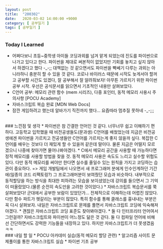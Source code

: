 ```yaml
---
layout: post
title:  "200302"
date:   2020-03-02 14:00:00 +9000
category: [ 공부일기 ]
tags: [ 공부일기 ]
---
```


### Today I Learned
* 어쩌다보니 초등~중학생 아이들 코딩과외를 넘겨 맡게 되었는데 진도를 파이썬으로 나가고 있다고 한다. 파이썬을 제대로 써본적이 없었지만 기회를 놓치고 싶지 않아서 하겠다고 했다 -_-;; 대책없는 것 같으면서도 파이썬을 빡쎄기 다루는 과외는 아니라하니 충분히 할 수 있을 것 같다. 코로나 바이러스 때문에 시작도 늦게서야 할꺼고 공부할 시간도 있겠다, 잘 공부해서 잘 알려줘보자! 아무튼 가르치기 위한 파이썬 공부 시작. 우선은 공식문서를 읽으면서 기초적인 내용만 살펴보았다.
* C언어 공부: 메모리 관련 함수 (mem 시리즈), 다중 포인터, 동적 메모리 사용시 주의사항 [POCU Academy]
* 자바스크립트 복습 완료 [MDN Web Docs]
* 잠깐 게임하려고 했는데 알바가기 직전까지 했다... 요즘따라 멈추질 못하네 -_-;;;

<br>
### 느낀점 및 생각
* 파이썬은 참 간결한 언어인 것 같다. 너무너무 쉽고 이해하기 편하다. 고등학교 입학했을 때 비전공생들도(문과생) C언어를 배웠었는데 지금은 비전공생에겐 파이썬을 가르치고 전공생들만 C언어를 가르치는게 좋지 않을까 싶다. 복잡한 C언어를 배우는 것보다 더 재밌게 할 수 있을꺼 같은데 말이다. 물론 지금은 어떨지 모르겠으니 나중에 찾아가면 물어나봐야겠다.
* C에서 메모리 공간을 사용할 때 가능하다면 정적 메모리를 사용할 방법을 찾을 것. 동적 메모리 사용은 속도도 느리고 실수할 위험도 있다. 다만 동적 메모리를 써야만 한다면 실수를 줄일수 있는 원칙을 가지고 코딩하는 습관이 중요하다. => 게임 개발팀에서 나오면서 새 프로그래머 분에게 인수인계하던 기간에(일종의 코드 리팩토링?) 그 프로그래머분이 보여줬던 모습과 비슷하다. 내부적으로 동적할당을 하는 방식을 최대한 피하려는 모습을 보이셨었는데 강의를 들으면서 그 기억이 떠올랐었다.(물론 순전히 속도만을 고려한 것이었다.)
* 자바스크립트 복습문서를 쭉 살펴보았다! 군대에서 공부한 보람이 있었던가... 전체적으로 이해하는데 어렵진 않았다. 다만 함수 파트가 헷갈리는 부분이 많았다. 특히 함수를 통해 클래스를 흉내내는 부분은 꼭 다시 살펴보자. 내일은 자바스크립트로 문제를 풀면서 자바스크립트 코딩에 익숙해져야겠다.
* 괜찮은 자바스크립트 코딩 표준도 찾아봐야겠다.
* 둘 다 인터프리터 언어여서 그런걸까? 자바스크립트와 파이썬이 어느정도 닮은 것 갇다. 둘 다 컴파일 언어에 비해선 간단하면서도 강력한 기능들을 내장하고 있다. 하지만 자바스크립트가 더 못생겼음 ㅋㅋ

<br>
### 내일 할 일
* POCU 아카데미 실습(동적 메모리 할당 관련)
* 알고리즘 사이트 문제풀이를 통한 자바스크립트 실습
* 파이썬 기초 공부